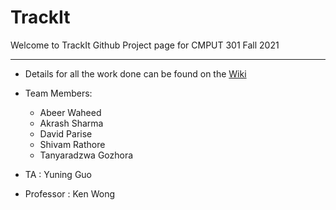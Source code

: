 # TrackIt

Welcome to TrackIt Github Project page for CMPUT 301 Fall 2021

***

* Details for all the work done can be found on the [Wiki](https://github.com/CMPUT301F21T48/TrackIt/wiki)

* Team Members:
  * Abeer Waheed
  * Akrash Sharma
  * David Parise
  * Shivam Rathore
  * Tanyaradzwa Gozhora

* TA : Yuning Guo
* Professor : Ken Wong
